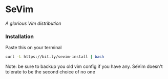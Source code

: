 # SeVim
_A glorious Vim distribution_

### Installation

Paste this on your terminal
```bash
curl -L https://bit.ly/sevim-install | bash
```

Note: be sure to backup you old vim config if you have any. SeVim doesn't tolerate to be the second choice of no one

